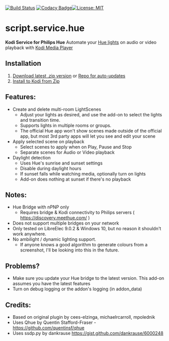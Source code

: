 [![Build Status](https://travis-ci.com/zim514/script.service.hue.svg?branch=master)](https://travis-ci.com/zim514/script.service.hue) [![Codacy Badge](https://api.codacy.com/project/badge/Grade/1a4a910144f044208821341f1a07c38e)](https://www.codacy.com/app/zim514/script.service.hue?utm_source=github.com&amp;utm_medium=referral&amp;utm_content=zim514/script.service.hue&amp;utm_campaign=Badge_Grade)[![License: MIT](https://img.shields.io/badge/License-MIT-yellow.svg)](https://opensource.org/licenses/MIT)
# script.service.hue
**Kodi Service for Philips Hue**
Automate your [Hue lights](https://www.meethue.com/) on audio or video playback with [Kodi Media Player](https://kodi.tv/)

## Installation

 1. [Download latest .zip version](https://github.com/zim514/script.service.hue/releases) or [Repo for auto-updates](https://github.com/zim514/zim514.github.io/raw/master/repo/repository.snapcase/repository.snapcase-1.0.0.zip)
 2. [Install to Kodi from Zip](https://kodi.wiki/view/HOW-TO:Install_add-ons_from_zip_files)

## Features:
- Create and delete multi-room LightScenes
	- Adjust your lights as desired, and use the add-on to select the lights and transition time.
	- Supports lights in multiple rooms or groups.
	- The official Hue app won't show scenes made outside of the official app, but most 3rd party apps will let you see and edit your scene
-   Apply selected scene on playback
	- Select scenes to apply when on Play, Pause and Stop
	- Separate scenes for Audio or Video playback
-   Daylight detection
	- Uses Hue's sunrise and sunset settings
	- Disable during daylight hours
	- If sunset falls while watching media, optionally turn on lights
	- Add-on does nothing at sunset if there's no playback


## Notes:
- Hue Bridge with nPNP only
	- Requires bridge & Kodi connectivity to Philips servers ( https://discovery.meethue.com/ ) 
- Does not support multiple bridges on your network
- Only tested on LibreElec 9.0.2 & Windows 10, but no reason it shouldn't work anywhere.
- No ambilight / dynamic lighting support.
	- If anyone knows a good algorithm to generate colours from a screenshot, I'll be looking into this in the future.


## Problems?
- Make sure you update your Hue bridge to the latest version. This add-on assumes you have the latest features
- Turn on debug logging or the addon's logging (in addon_data)


## Credits:
- Based on original plugin by cees-elzinga, michaelrcarroll, mpolednik
- Uses Qhue by Quentin Stafford-Fraser - https://github.com/quentinsf/qhue
- Uses ssdp.py by dankrause https://gist.github.com/dankrause/6000248